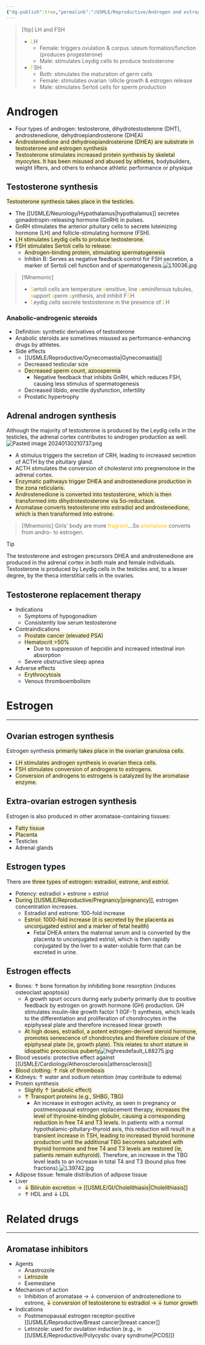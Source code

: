 ```yaml
---
{"dg-publish":true,"permalink":"/USMLE/Reproductive/Androgen and estrogen synthesis/"}
---
```


>[!tip] LH and FSH
>- <font color="#ffc000">L</font>H
>	- Female: triggers ovulation & corpus <font color="#ffc000">l</font>uteum formation/function (produces progesterone)
>	- Male: stimulates Leydig cells to produce testosterone
>- <font color="#ffc000">F</font>SH: 
>	- Both: stimulates the maturation of germ cells
>	- Female: stimulates ovarian <font color="#ffc000">f</font>ollicle growth & estrogen release
>	- Male: stimulates Sertoli cells for sperm production

# Androgen
- Four types of androgen: testosterone, dihydrotestosterone (DHT), androstenedione, dehydroepiandrosterone (DHEA)
- <span style="background:rgba(240, 200, 0, 0.2)">Androstenedione and dehydroepiandrosterone (DHEA) are substrate in testosterone and estrogen synthesis</span>
- <span style="background:rgba(240, 200, 0, 0.2)">Testosterone stimulates increased protein synthesis by skeletal myocytes. It has been misused and abused by athletes</span>, bodybuilders, weight lifters, and others to enhance athletic performance or physique
## Testosterone synthesis
<span style="background:rgba(240, 200, 0, 0.2)">Testosterone synthesis takes place in the testicles.</span>
- The [[USMLE/Neurology/Hypothalamus\|hypothalamus]] secretes gonadotropin-releasing hormone (GnRH) in pulses.
- GnRH stimulates the anterior pituitary cells to secrete luteinizing hormone (LH) and follicle-stimulating hormone (FSH).
- <span style="background:rgba(240, 200, 0, 0.2)">LH stimulates Leydig cells to produce testosterone.</span>
- <span style="background:rgba(240, 200, 0, 0.2)">FSH stimulates Sertoli cells to release:</span>
	- <span style="background:rgba(240, 200, 0, 0.2)">Androgen-binding protein, stimulating spermatogenesis</span>
	- Inhibin B: Serves as negative feedback control for FSH secretion, a marker of Sertoli cell function and of spermatogenesis.![L10036.jpg](/img/user/appendix/L10036.jpg)

>[!Mnemonic] 
>- <font color="#ffc000">S</font>ertoli cells are temperature <font color="#ffc000">s</font>ensitive, line <font color="#ffc000">s</font>eminiferous tubules, <font color="#ffc000">s</font>upport <font color="#ffc000">s</font>perm <font color="#ffc000">s</font>ynthesis, and inhibit F<font color="#ffc000">S</font>H
>- <font color="#ffc000">L</font>eydig cells secrete testosterone in the presence of <font color="#ffc000">L</font>H
### Anabolic–androgenic steroids
- Definition: synthetic derivatives of testosterone
- Anabolic steroids are sometimes misused as performance-enhancing drugs by athletes.
- Side effects
	- [[USMLE/Reproductive/Gynecomastia\|Gynecomastia]]
	- Decreased testicular size
	- <span style="background:rgba(240, 200, 0, 0.2)">Decreased sperm count, azoospermia</span>
		- Negative feedback that inhibits GnRH, which reduces FSH, causing less stimulus of spermatogenesis
	- Decreased libido, erectile dysfunction, infertility
	- Prostatic hypertrophy
## Adrenal androgen synthesis
Although the majority of testosterone is produced by the Leydig cells in the testicles, the adrenal cortex contributes to androgen production as well.![Pasted image 20240130210737.png](/img/user/appendix/Pasted%20image%2020240130210737.png)
- A stimulus triggers the secretion of CRH, leading to increased secretion of ACTH by the pituitary gland. 
- ACTH stimulates the conversion of cholesterol into pregnenolone in the adrenal cortex. 
- <span style="background:rgba(240, 200, 0, 0.2)">Enzymatic pathways trigger DHEA and androstenedione production in the zona reticularis.</span>
- <span style="background:rgba(240, 200, 0, 0.2)">Androstenedione is converted into testosterone, which is then transformed into dihydrotestosterone via 5α-reductase.</span>
- <span style="background:rgba(240, 200, 0, 0.2)">Aromatase converts testosterone into estradiol and androstenedione, which is then transformed into estrone.</span>
>[!Mnemonic] 
>Girls' body are more <font color="#ffc000">fragrant</font>...So <font color="#ffc000">aromatase</font> converts from andro- to estrogen.

>[!tip] 
>The testosterone and estrogen precursors DHEA and androstenedione are produced in the adrenal cortex in both male and female individuals. Testosterone is produced by Leydig cells in the testicles and, to a lesser degree, by the theca interstitial cells in the ovaries.
## Testosterone replacement therapy
- Indications
	- Symptoms of hypogonadism
	- Consistently low serum testosterone
- Contraindications
	- <span style="background:rgba(240, 200, 0, 0.2)">Prostate cancer (elevated PSA)</span>
	- <span style="background:rgba(240, 200, 0, 0.2)">Hematocrit >50%</span>
		- Due to suppression of hepcidin and increased intestinal iron absorption
	- Severe obstructive sleep apnea
- Adverse effects
	- <span style="background:rgba(240, 200, 0, 0.2)">Erythrocytosis</span>
	- Venous thromboembolism
# Estrogen
---
## Ovarian estrogen synthesis
Estrogen synthesis <span style="background:rgba(240, 200, 0, 0.2)">primarily takes place in the ovarian granulosa cells.</span>
- <span style="background:rgba(240, 200, 0, 0.2)">LH stimulates androgen synthesis in ovarian theca cells.</span>
- <span style="background:rgba(240, 200, 0, 0.2)">FSH stimulates conversion of androgens to estrogens.</span>
- <span style="background:rgba(240, 200, 0, 0.2)">Conversion of androgens to estrogens is catalyzed by the aromatase enzyme.</span>
## Extra-ovarian estrogen synthesis
Estrogen is also produced in other aromatase-containing tissues:
- <span style="background:rgba(240, 200, 0, 0.2)">Fatty tissue</span>
- <span style="background:rgba(240, 200, 0, 0.2)">Placenta</span>
- Testicles
- Adrenal glands
## Estrogen types
There are <span style="background:rgba(240, 200, 0, 0.2)">three types of estrogen: estradiol, estrone, and estriol.</span>
- Potency: estradiol > estrone > estriol
- <span style="background:rgba(240, 200, 0, 0.2)">During [[USMLE/Reproductive/Pregnancy\|pregnancy]]</span>, estrogen concentration increases.
	- Estradiol and estrone: 100-fold increase
	- <span style="background:rgba(240, 200, 0, 0.2)">Estriol: 1000-fold increase (it is secreted by the placenta as unconjugated estriol and a marker of fetal health)</span>
		- Fetal DHEA enters the maternal serum and is converted by the placenta to unconjugated estriol, which is then rapidly conjugated by the liver to a water-soluble form that can be excreted in urine.
## Estrogen effects
- Bones: ↑ bone formation by inhibiting bone resorption (induces osteoclast apoptosis)
	- A growth spurt occurs during early puberty primarily due to positive feedback by estrogen on growth hormone (GH) production.  GH stimulates insulin-like growth factor 1 (IGF-1) synthesis, which leads to the differentiation and proliferation of chondrocytes in the epiphyseal plate and therefore increased linear growth
	- <span style="background:rgba(240, 200, 0, 0.2)">At high doses, estradiol, a potent estrogen-derived steroid hormone, promotes senescence of chondrocytes and therefore closure of the epiphyseal plate (ie, growth plate). This relates to short stature in idiopathic precocious puberty</span>![highresdefault_L88275.jpg](/img/user/appendix/highresdefault_L88275.jpg)
- Blood vessels: protective effect against [[USMLE/Cardiology/Atherosclerosis\|atherosclerosis]]
- <span style="background:rgba(240, 200, 0, 0.2)">Blood clotting: ↑ risk of thrombosis</span>
- Kidneys: ↑ water and sodium retention (may contribute to edema)
- Protein synthesis
	- <span style="background:rgba(240, 200, 0, 0.2)">Slightly ↑ (anabolic effect)</span>
	- <span style="background:rgba(240, 200, 0, 0.2)">↑ Transport proteins (e.g., SHBG, TBG)</span>
		- An increase in estrogen activity, as seen in pregnancy or postmenopausal estrogen replacement therapy, <span style="background:rgba(240, 200, 0, 0.2)">increases the level of thyroxine-binding globulin, causing a corresponding reduction in free T4 and T3 levels.</span>  In patients with a normal hypothalamic-pituitary-thyroid axis, this reduction will result in a <span style="background:rgba(240, 200, 0, 0.2)">transient increase in TSH, leading to increased thyroid hormone production until the additional TBG becomes saturated with thyroid hormone and free T4 and T3 levels are restored (ie, patients remain euthyroid).</span>  Therefore, an increase in the TBG level leads to an increase in total T4 and T3 (bound plus free fractions).![L39742.jpg](/img/user/appendix/L39742.jpg)
- Adipose tissue: female distribution of adipose tissue
- Liver
	- <span style="background:rgba(240, 200, 0, 0.2)">↓ Bilirubin excretion → [[USMLE/GI/Cholelithiasis\|Cholelithiasis]]</span>
	- ↑ HDL and ↓ LDL
# Related drugs
---
## Aromatase inhibitors
- Agents
	- Anastrozole
	- <span style="background:rgba(240, 200, 0, 0.2)">Letrozole</span>
	- Exemestane
- Mechanism of action
	- Inhibition of aromatase → ↓ conversion of androstenedione to estrone, <span style="background:rgba(240, 200, 0, 0.2)">↓ conversion of testosterone to estradiol → ↓ tumor growth</span>
- Indications
	- Postmenopausal estrogen receptor-positive [[USMLE/Reproductive/Breast cancer\|breast cancer]]
	- Letrozole: used for ovulation induction (e.g., in [[USMLE/Reproductive/Polycystic ovary syndrome\|PCOS]])
